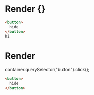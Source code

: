 # Render {}
```html
<button>
  hide
</button>
hi
```


# Render 
container.querySelector("button").click();

```html
<button>
  hide
</button>
```